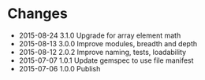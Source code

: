 # Changes

* 2015-08-24 3.1.0 Upgrade for array element math
* 2015-08-13 3.0.0 Improve modules, breadth and depth
* 2015-08-12 2.0.2 Improve naming, tests, loadability
* 2015-07-07 1.0.1 Update gemspec to use file manifest
* 2015-07-06 1.0.0 Publish
